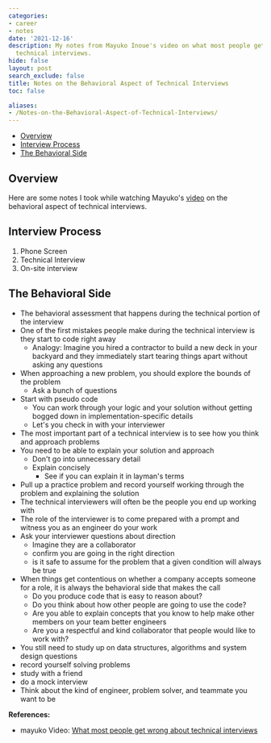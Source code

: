 ```yaml
---
categories:
- career
- notes
date: '2021-12-16'
description: My notes from Mayuko Inoue's video on what most people get wrong about
  technical interviews.
hide: false
layout: post
search_exclude: false
title: Notes on the Behavioral Aspect of Technical Interviews
toc: false

aliases:
- /Notes-on-the-Behavioral-Aspect-of-Technical-Interviews/
---
```


* [Overview](#overview)
* [Interview Process](#interview-process)
* [The Behavioral Side](#the-behavioral-side)



## Overview

Here are some notes I took while watching Mayuko's [video](https://www.youtube.com/watch?v=zlxxW2Jh_0M) on the behavioral aspect of technical interviews.



## Interview Process

1. Phone Screen
2. Technical Interview
3. On-site interview



## The Behavioral Side

- The behavioral assessment that happens during the technical portion of the interview
- One of the first mistakes people make during the technical interview is they start to code right away
    - Analogy: Imagine you hired a contractor to build a new deck in your backyard and they immediately start tearing things apart without asking any questions
- When approaching a new problem, you should explore the bounds of the problem
    - Ask a bunch of questions
- Start with pseudo code
    - You can work through your logic and your solution without getting bogged down in implementation-specific details
    - Let's you check in with your interviewer
- The most important part of a technical interview is to see how you think and approach problems
- You need to be able to explain your solution and approach
    - Don't go into unnecessary detail
    - Explain concisely
        - See if you can explain it in layman's terms
- Pull up a practice problem and record yourself working through the problem and explaining the solution
- The technical interviewers will often be the people you end up working with
- The role of the interviewer is to come prepared with a prompt and witness you as an engineer do your work
- Ask your interviewer questions about direction
    - Imagine they are a collaborator
    - confirm you are going in the right direction
    - is it safe to assume for the problem that a given condition will always be true
- When things get contentious on whether a company accepts someone for a role, it is always the behavioral side that makes the call
    - Do you produce code that is easy to reason about?
    - Do you think about how other people are going to use the code?
    - Are you able to explain concepts that you know to help make other members on your team better engineers
    - Are you a respectful and kind collaborator that people would like to work with?
- You still need to study up on data structures, algorithms and system design questions
- record yourself solving problems
- study with a friend
- do a mock interview
- Think about the kind of engineer, problem solver, and teammate you want to be



**References:**

* mayuko Video: [What most people get wrong about technical interviews](https://www.youtube.com/watch?v=zlxxW2Jh_0M)


<!-- Cloudflare Web Analytics --><script defer src='https://static.cloudflareinsights.com/beacon.min.js' data-cf-beacon='{"token": "56b8d2f624604c4891327b3c0d9f6703"}'></script><!-- End Cloudflare Web Analytics -->